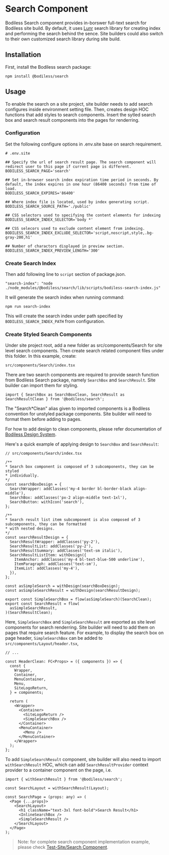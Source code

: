 # Search Component

Bodiless Search component provides in-borswer full-text search for Bodiless site build. By default, it uses [Lunr](https://lunrjs.com/) search library for creating index and performing the search behind the sence. Site builders could also switch to their own customized search library during site build.

## Installation

First, install the Bodiless search package:

```
npm install @bodiless/search
```



## Usage

To enable the search on a site project, site builder needs to add search configures inside environment setting file. Then, creates design HOC functions that add styles to search components. Insert the sytled search box and search result components into the pages for renderring.

### Configuration

Set the following configure options in .env.site base on search requirement.

```
# .env.site

## Specify the url of search result page. The search component will redirect user to this page if current page is different.
BODILESS_SEARCH_PAGE='search'

## Set in-browser search index expiration time period in seconds. By default, the index expires in one hour (86400 seconds) from time of load.
BODILESS_SEARCH_EXPIRES='86400'

## Where index file is located, used by index generating script.
BODILESS_SEARCH_SOURCE_PATH='./public'

## CSS selectors used to specifying the content elements for indexing
BODILESS_SEARCH_INDEX_SELECTOR='body *'

## CSS selecors used to exclude content element from indexing.
BODILESS_SEARCH_INDEX_EXCLUDE_SELECTOR='script,noscript,style,.bg-gray-200,h1'

## Number of charactors displayed in preview section.
BODILESS_SEARCH_INDEX_PREVIEW_LENGTH='300'
```

### Create Search Index

Then add following line to `script` section of package.json. 
```
"search-index": "node ./node_modules/@bodiless/search/lib/scripts/bodiless-search-index.js"
```

It will generate the search index when running command:
```
npm run search-index
```

This will create the search index under path specified by `BODILESS_SEARCH_INDEX_PATH` from configuration.

### Create Styled Search Components

Under site project root, add a new folder as src/components/Search for site level search components. Then create search related component files under this folder. In this example, create:
```
src/components/Search/index.tsx
```

There are two search components are required to provide search function from Bodiless Search package, namely `SearchBox` and `SearchResult`. Site builder can import them for styling.
```
import { SearchBox as SearchBoxClean, SearchResult as SearchResultClean } from '@bodiless/search';
```

The "Search*Clean" alias given to imported components is a Bodiless convention for unstyled package components. Site builder will need to format them before adding to pages.

For how to add design to clean components, please refer documentation of [Bodiless Design System](https://johnsonandjohnson.github.io/Bodiless-JS/#/Design/DesignSystem).

Here's a quick example of applying design to `SearchBox` and `SearchResult`:
```
// src/components/Search/index.tsx

/**
* Search box component is composed of 3 subcomponents, they can be styled 
* individually.
*/ 
const searchBoxDesign = {
  SearchWrapper: addClasses('my-4 border bl-border-black align-middle'),
  SearchBox: addClasses('px-2 align-middle text-1xl'),
  SearchButton: withIcon('search'),
};

/**
* Search result list item subcomponent is also composed of 3 subcomponents, they can be formatted 
* with nested designs.
*/ 
const searchResultDesign = {
  SearchResultWrapper: addClasses('py-2'),
  SearchResultList: addClasses('py-2'),
  SearchResultSummary: addClasses('text-sm italic'),
  SearchResultListItem: withDesign({
    ItemAnchor: addClasses('my-4 bl-text-blue-500 underline'),
    ItemParagraph: addClasses('text-sm'),
    ItemList: addClasses('my-4'),
  }),
};

const asSimpleSearch = withDesign(searchBoxDesign);
const asSimpleSearchResult = withDesign(searchResultDesign);

export const SimpleSearchBox = flow(asSimpleSearch)(SearchClean);
export const SearchResult = flow(
  asSimpleSearchResult,
)(SearchResultClean);

```

Here, `SimpleSearchBox` and `SimpleSearchResult` are exported as site level components for search renderring. Site builder will need to add them on pages that require search feature. For example, to display the search box on page header, `SimpleSearchBox` can be added to `src/components/Layout/header.tsx`,


```
// ...

const HeaderClean: FC<Props> = ({ components }) => {
  const {
    Wrapper,
    Container,
    MenuContainer,
    Menu,
    SiteLogoReturn,
  } = components;

  return (
    <Wrapper>
      <Container>
        <SiteLogoReturn />
        <SimpleSearchBox />
      </Container>
      <MenuContainer>
        <Menu />
      </MenuContainer>
    </Wrapper>
  );
};

```

To add `SimpleSearchResult` component, site builder will also need to import `withSearchResult` HOC, which can add `SearchResultProvider` context provider to a container component on the page, i.e.

```
import { withSearchResult } from '@bodiless/search';

const SearchLayout = withSearchResult(Layout);

const SearchPage = (props: any) => (
  <Page {...props}>
    <SearchLayout>
      <h1 className="text-3xl font-bold">Search Result</h1>
      <InlineSearchBox />
      <SimpleSearchResult />
    </SearchLayout>
  </Page>
);
```



> Note: for complete search component implementation example, please check [Test-Site/Search Component](https://github.com/johnsonandjohnson/Bodiless-JS/blob/master/examples/test-site/src/components/Search/index.tsx).



